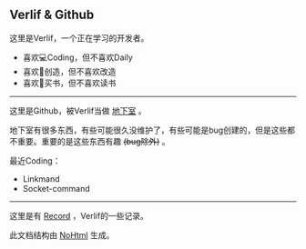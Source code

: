 ## Verlif & Github

这里是Verlif，一个正在学习的开发者。 

* 喜欢:computer:Coding，但不喜欢Daily
* 喜欢:hammer:创造，但不喜欢改造
* 喜欢:book:买书，但不喜欢读书

------

这里是Github，被Verlif当做 [地下室](https://verlif.top/basement) 。

地下室有很多东西，有些可能很久没维护了，有些可能是bug创建的，但是这些都不重要。重要的是这些东西有趣 ~~(bug除外)~~ 。

最近Coding：

* Linkmand
* Socket-command

------

这里是有 [Record](https://verlif.top/records/) ，Verlif的一些记录。

此文档结构由 [NoHtml](https://github.com/Verlif/NoHtml) 生成。
